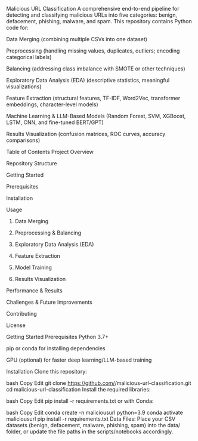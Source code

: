 Malicious URL Classification
A comprehensive end-to-end pipeline for detecting and classifying malicious URLs into five categories: benign, defacement, phishing, malware, and spam. This repository contains Python code for:

Data Merging (combining multiple CSVs into one dataset)

Preprocessing (handling missing values, duplicates, outliers; encoding categorical labels)

Balancing (addressing class imbalance with SMOTE or other techniques)

Exploratory Data Analysis (EDA) (descriptive statistics, meaningful visualizations)

Feature Extraction (structural features, TF-IDF, Word2Vec, transformer embeddings, character-level models)

Machine Learning & LLM-Based Models (Random Forest, SVM, XGBoost, LSTM, CNN, and fine-tuned BERT/GPT)

Results Visualization (confusion matrices, ROC curves, accuracy comparisons)

Table of Contents
Project Overview

Repository Structure

Getting Started

Prerequisites

Installation

Usage

1. Data Merging

2. Preprocessing & Balancing

3. Exploratory Data Analysis (EDA)

4. Feature Extraction

5. Model Training

6. Results Visualization

Performance & Results

Challenges & Future Improvements

Contributing

License

Getting Started
Prerequisites
Python 3.7+

pip or conda for installing dependencies

GPU (optional) for faster deep learning/LLM-based training

Installation
Clone this repository:

bash
Copy
Edit
git clone https://github.com/<your-username>/malicious-url-classification.git
cd malicious-url-classification
Install the required libraries:

bash
Copy
Edit
pip install -r requirements.txt
or with Conda:

bash
Copy
Edit
conda create -n maliciousurl python=3.9
conda activate maliciousurl
pip install -r requirements.txt
Data Files: Place your CSV datasets (benign, defacement, malware, phishing, spam) into the data/ folder, or update the file paths in the scripts/notebooks accordingly.
